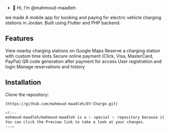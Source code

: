 - 👋 Hi, I’m @mahmoud-maadleh

we made A mobile app for booking and paying for electric vehicle charging stations in Jordan. Built using Flutter and PHP backend.

##  Features

View nearby charging stations on Google Maps
Reserve a charging station with custom time slots
Secure online payment (Click, Visa, MasterCard, PayPal)
QR code generation after payment for access
User registration and login
Manage reservations and history

##  Installation

Clone the repository:
```bash
(https://github.com/mahmoud-maadleh/EV-Charge.git)

<!---
mahmoud-maadleh/mahmoud-maadleh is a ✨ special ✨ repository because its `README.md` (this file) appears on your GitHub profile.
You can click the Preview link to take a look at your changes.
--->
